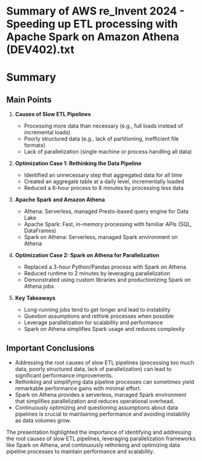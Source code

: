 # Summary of AWS re_Invent 2024 - Speeding up ETL processing with Apache Spark on Amazon Athena (DEV402).txt

# Summary

## Main Points

1. **Causes of Slow ETL Pipelines**
   - Processing more data than necessary (e.g., full loads instead of incremental loads)
   - Poorly structured data (e.g., lack of partitioning, inefficient file formats)
   - Lack of parallelization (single machine or process handling all data)

2. **Optimization Case 1: Rethinking the Data Pipeline**
   - Identified an unnecessary step that aggregated data for all time
   - Created an aggregate table at a daily level, incrementally loaded
   - Reduced a 6-hour process to 8 minutes by processing less data

3. **Apache Spark and Amazon Athena**
   - Athena: Serverless, managed Presto-based query engine for Data Lake
   - Apache Spark: Fast, in-memory processing with familiar APIs (SQL, DataFrames)
   - Spark on Athena: Serverless, managed Spark environment on Athena

4. **Optimization Case 2: Spark on Athena for Parallelization**
   - Replaced a 3-hour Python/Pandas process with Spark on Athena
   - Reduced runtime to 2 minutes by leveraging parallelization
   - Demonstrated using custom libraries and productionizing Spark on Athena jobs

5. **Key Takeaways**
   - Long-running jobs tend to get longer and lead to instability
   - Question assumptions and rethink processes when possible
   - Leverage parallelization for scalability and performance
   - Spark on Athena simplifies Spark usage and reduces complexity

## Important Conclusions

- Addressing the root causes of slow ETL pipelines (processing too much data, poorly structured data, lack of parallelization) can lead to significant performance improvements.
- Rethinking and simplifying data pipeline processes can sometimes yield remarkable performance gains with minimal effort.
- Spark on Athena provides a serverless, managed Spark environment that simplifies parallelization and reduces operational overhead.
- Continuously optimizing and questioning assumptions about data pipelines is crucial to maintaining performance and avoiding instability as data volumes grow.

The presentation highlighted the importance of identifying and addressing the root causes of slow ETL pipelines, leveraging parallelization frameworks like Spark on Athena, and continuously rethinking and optimizing data pipeline processes to maintain performance and scalability.